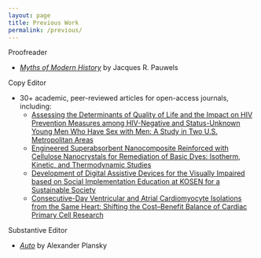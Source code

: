 ```yaml
---
layout: page
title: Previous Work
permalink: /previous/
---
```


Proofreader
* [_Myths of Modern History_](http://www.lorimer.ca/adults/Book/3466/Myths-of-Modern-History.html) by Jacques R. Pauwels

Copy Editor
* 30+ academic, peer-reviewed articles for open-access journals, including:
    * [Assessing the Determinants of Quality of Life and the Impact on HIV Prevention Measures among HIV-Negative and Status-Unknown Young Men Who Have Sex with Men: A Study in Two U.S. Metropolitan Areas ](https://www.mdpi.com/1660-4601/19/2/726)
    * [Engineered Superabsorbent Nanocomposite Reinforced with Cellulose Nanocrystals for Remediation of Basic Dyes: Isotherm, Kinetic, and Thermodynamic Studies](https://www.mdpi.com/2073-4360/14/3/567)
    * [Development of Digital Assistive Devices for the Visually Impaired based on Social Implementation Education at KOSEN for a Sustainable Society](https://www.mdpi.com/1424-8220/22/3/1047)
    * [Consecutive-Day Ventricular and Atrial Cardiomyocyte Isolations from the Same Heart: Shifting the Cost–Benefit Balance of Cardiac Primary Cell Research](https://www.mdpi.com/2073-4409/11/2/233/htm)

Substantive Editor
* [_Auto_](https://www.amazon.com/Auto-Alexander-Plansky/dp/0999239929) by Alexander Plansky
